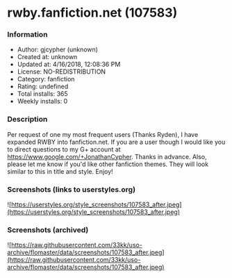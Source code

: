 # rwby.fanfiction.net (107583)

### Information
- Author: gjcypher (unknown)
- Created at: unknown
- Updated at: 4/16/2018, 12:08:36 PM
- License: NO-REDISTRIBUTION
- Category: fanfiction
- Rating: undefined
- Total installs: 365
- Weekly installs: 0


### Description
Per request of one my most frequent users (Thanks Ryden), I have expanded RWBY into fanfiction.net.  If you are a user though I would like you to direct questions to my G+ account at <a href="https://www.google.com/+JonathanCypher" rel="publisher">https://www.google.com/+JonathanCypher</a>.  Thanks in advance. Also, please let me know if you'd like other fanfiction themes.  They will look similar to this in title and style.  Enjoy!


### Screenshots (links to userstyles.org)
![https://userstyles.org/style_screenshots/107583_after.jpeg](https://userstyles.org/style_screenshots/107583_after.jpeg)


### Screenshots (archived)
![https://raw.githubusercontent.com/33kk/uso-archive/flomaster/data/screenshots/107583_after.jpeg](https://raw.githubusercontent.com/33kk/uso-archive/flomaster/data/screenshots/107583_after.jpeg)
